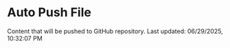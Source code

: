# Auto Push File

Content that will be pushed to GitHub repository.
Last updated: 06/29/2025, 10:32:07 PM